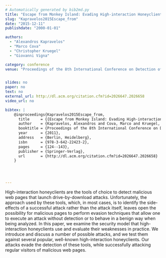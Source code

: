 ```yaml
---
# Automatically generated by bib2md.py
title: "Escape from Monkey Island: Evading High-interaction Honeyclients"
slug: "Kapravelos2015Escape_from"
date: "2015-12-11"
publishdate: "2000-01-01"

authors:
  - "Alexandros Kapravelos"
  - "Marco Cova"
  - "Christopher Kruegel"
  - "Giovanni Vigna"

category: conference
venue: "Proceedings of the 8th International Conference on Detection of Intrusions and Malware, and Vulnerability Assessment (DIMVA)"


slides: no
paper: no
text: no
external_url: http://dl.acm.org/citation.cfm?id=2026647.2026658
video_url: no

bibtex: |
    @inproceedings{Kapravelos2015Escape_from,
      title     = {{Escape from Monkey Island: Evading High-interaction Honeyclients}},
      author    = {Kapravelos, Alexandros and Cova, Marco and Kruegel, Christopher and Vigna, Giovanni},
      booktitle = {Proceedings of the 8th International Conference on Detection of Intrusions and Malware, and Vulnerability Assessment (DIMVA)},
      year      = {2011},
      address   = {Berlin, Heidelberg},
      isbn      = {978-3-642-22423-2},
      pages     = {124--143},
      publisher = {Springer-Verlag},
      url       = {http://dl.acm.org/citation.cfm?id=2026647.2026658}
    }




---
```


High-interaction honeyclients are the tools of choice to detect malicious web pages that launch drive-by-download attacks. Unfortunately, the approach used by these tools, which, in most cases, is to identify the side-effects of a successful attack rather than the attack itself, leaves open the possibility for malicious pages to perform evasion techniques that allow one to execute an attack without detection or to behave in a benign way when being analyzed. In this paper, we examine the security model that high-interaction honeyclients use and evaluate their weaknesses in practice. We introduce and discuss a number of possible attacks, and we test them against several popular, well-known high-interaction honeyclients. Our attacks evade the detection of these tools, while successfully attacking regular visitors of malicious web pages.